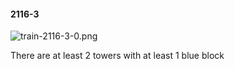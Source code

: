 #### 2116-3
![train-2116-3-0.png](https://github.com/lil-lab/nlvr/raw/master/nlvr/train/images/51/train-2116-3-0.png "train-2116-3-0.png")

There are at least 2 towers with at least 1 blue block